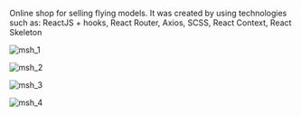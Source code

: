 Online shop for selling flying models. 
It was created by using technologies such as:
ReactJS + hooks,
React Router,
Axios,
SCSS,
React Context,
React Skeleton

![msh_1](https://user-images.githubusercontent.com/78507597/206872448-c55f1de6-517d-4f99-a593-a1e3a6036221.png)


![msh_2](https://user-images.githubusercontent.com/78507597/206872475-18a4d261-2899-42d8-8f3a-684f0c1b127b.png)


![msh_3](https://user-images.githubusercontent.com/78507597/206872501-0e2fba8e-2112-43b8-8e4a-d03b643fb7ef.png)


![msh_4](https://user-images.githubusercontent.com/78507597/206872502-90a30665-7933-4589-aec2-790085bf1a1f.png)
